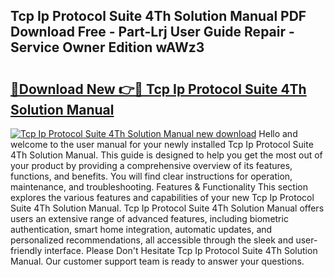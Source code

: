 ## Tcp Ip Protocol Suite 4Th Solution Manual PDF Download Free - Part-Lrj User Guide Repair - Service Owner Edition wAWz3

# <h2><a href="http://bc63398.oget.top/?id=Tcp+Ip+Protocol+Suite+4Th+Solution+Manual">🔗Download New 👉🔴 Tcp Ip Protocol Suite 4Th Solution Manual</a></h2>

[![Tcp Ip Protocol Suite 4Th Solution Manual new download](https://i.imgur.com/5g1atiW.png)](http://bc63398.oget.top/?id=Tcp+Ip+Protocol+Suite+4Th+Solution+Manual)
Hello and welcome to the user manual for your newly installed Tcp Ip Protocol Suite 4Th Solution Manual. This guide is designed to help you get the most out of your product by providing a comprehensive overview of its features, functions, and benefits. You will find clear instructions for operation, maintenance, and troubleshooting. Features & Functionality This section explores the various features and capabilities of your new Tcp Ip Protocol Suite 4Th Solution Manual. Tcp Ip Protocol Suite 4Th Solution Manual offers users an extensive range of advanced features, including biometric authentication, smart home integration, automatic updates, and personalized recommendations, all accessible through the sleek and user-friendly interface. Please Don't Hesitate Tcp Ip Protocol Suite 4Th Solution Manual. Our customer support team is ready to answer your questions.
